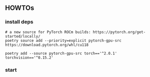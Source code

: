 ## HOWTOs

### install deps

```
# a new source for PyTorch ROCm builds: https://pytorch.org/get-started/locally/
poetry source add --priority=explicit pytorch-gpu-src https://download.pytorch.org/whl/cu118

poetry add --source pytorch-gpu-src torch=='^2.0.1' torchvision=='^0.15.2'
```

### start


```

```
